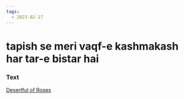 ```yaml
---
tags:
  - 2023-02-17
---
```

# tapish se meri vaqf-e kashmakash har tar-e bistar hai

### Text
[Desertful of Roses](http://www.columbia.edu/itc/mealac/pritchett/00ghalib/194/index_194.html)

